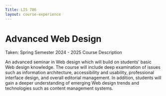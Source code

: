 ```yaml
---
Title: LIS 786 
layout: course-experience
---
```

# Advanced Web Design
Taken: Spring Semester 2024 - 2025
Course Description

An advanced seminar in Web design which will build on students’ basic Web design knowledge. The course will include deep examination of issues such as information architecture, accessibility and usability, professional interface design, and overall editorial management. In addition, students will gain a deeper understanding of emerging Web design trends and technologies such as content management systems. 